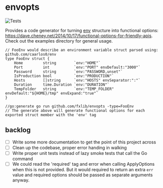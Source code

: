 # envopts

![Tests](https://github.com/fxlib/envopts/actions/workflows/tests.yml/badge.svg)

Provides a code generator for turning [env](github.com/caarlos0/env) structure into functional options: https://dave.cheney.net/2014/10/17/functional-options-for-friendly-apis. Check out the examples directory for general usage.

```
// FooEnv would describe an environment variable struct parsed using: github.com/caarlos0/env
type FooEnv struct {
	Home         string        `env:"HOME"`
	Port         int           `env:"PORT" envDefault:"3000"`
	Password     string        `env:"PASSWORD,unset"`
	IsProduction bool          `env:"PRODUCTION"`
	Hosts        []string      `env:"HOSTS" envSeparator:":"`
	Duration     time.Duration `env:"DURATION"`
	TempFolder   string        `env:"TEMP_FOLDER" envDefault:"${HOME}/tmp" envExpand:"true"`
}

//go:generate go run github.com/fxlib/envopts -type=FooEnv
// The generate above will generate functional options for each exported struct member with the 'env' tag
```

## backlog

- [ ] Write some more documentation to get the point of this project across
- [ ] Clean up the codebase, proper error handing in walking
- [ ] Write proper unit tests instead of lazy smoke tests that call the Go command
- [ ] We could read the 'required' tag and error when calling ApplyOptions when this is not provided. But it
      would required to return an extra `err` value and required options should be passed as separate arguments
      anyway.

